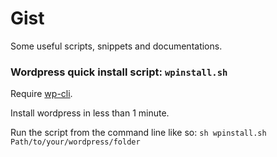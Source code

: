 Gist
====

Some useful scripts, snippets and documentations.

### Wordpress quick install script: `wpinstall.sh`
Require [wp-cli](https://github.com/wp-cli/wp-cli).

Install wordpress in less than 1 minute.

Run the script from the command line like so: ```sh wpinstall.sh Path/to/your/wordpress/folder```